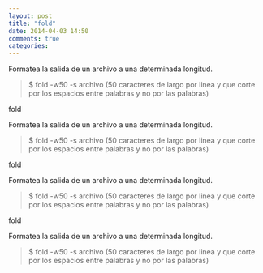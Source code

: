 ```yaml
---
layout: post
title: "fold"
date: 2014-04-03 14:50
comments: true
categories: 
---
```

Formatea la salida de un archivo a una determinada longitud.

>$ fold  -w50 -s archivo (50 caracteres de largo por linea y que corte por los espacios entre palabras y no por las palabras)

fold

Formatea la salida de un archivo a una determinada longitud.

>$ fold  -w50 -s archivo (50 caracteres de largo por linea y que corte por los espacios entre palabras y no por las palabras)

fold

Formatea la salida de un archivo a una determinada longitud.

>$ fold  -w50 -s archivo (50 caracteres de largo por linea y que corte por los espacios entre palabras y no por las palabras)

fold

Formatea la salida de un archivo a una determinada longitud.

>$ fold  -w50 -s archivo (50 caracteres de largo por linea y que corte por los espacios entre palabras y no por las palabras)

